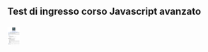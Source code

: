 ## Test di ingresso corso Javascript avanzato

###

<div align="left">
  <img src="Test_di_ingresso_JSA.png" height="40" alt="test logo"  />
  <img width="500px" />
</div>

###
